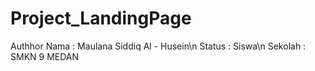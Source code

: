 # Project_LandingPage

Authhor
Nama        : Maulana Siddiq Al - Husein\n
Status      : Siswa\n
Sekolah     : SMKN 9 MEDAN

